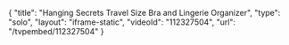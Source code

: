 {
    "title": "Hanging Secrets Travel Size Bra and Lingerie Organizer",
    "type": "solo",
    "layout": "iframe-static",
    "videoId": "112327504",
    "url": "\/tvpembed\/112327504"
}